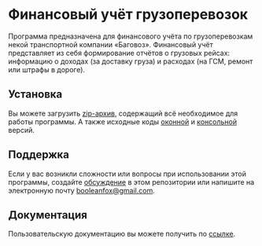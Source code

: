 
# Финансовый учёт грузоперевозок
Программа предназначена для финансового учёта по грузоперевозкам некой транспортной компании «Баговоз». Финансовый учёт представляет из себя формирование отчётов о грузовых  рейсах: информацию о доходах (за доставку груза) и расходах (на ГСМ, ремонт или штрафы в дороге). 

## Установка 
Вы можете загрузить [zip-архив](ссылкусюда), содержащий всё необходимое для работы программы. А также исходные коды [оконной](https://github.com/Taally/Project-for-Active-Mobility-Week/blob/master/window_application_v1.zip) и [консольной](https://github.com/Taally/Project-for-Active-Mobility-Week/blob/master/console_application.zip) версий.

## Поддержка
Если у вас возникли сложности или вопросы при использовании этой программы, создайте [обсуждение](https://github.com/Taally/Project-for-Active-Mobility-Week/issues) в этом репозитории или напишите на электронную почту <booleanfox@gmail.com>.

## Документация 
Пользовательскую документацию вы можете получить по [ссылке](https://github.com/Taally/Project-for-Active-Mobility-Week/blob/master/docs/index.md).
 
